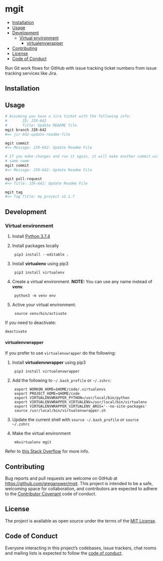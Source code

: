 # mgit

- [Installation](#installation)
- [Usage](#usage)
- [Development](#development)
  - [Virtual environment](#virtual-environment)
    - [virtualenvwrapper](#virtualenvwrapper)
- [Contributing](#contributing)
- [License](#license)
- [Code of Conduct](#code-of-conduct)

Run Git work flows for GitHub with issue tracking ticket numbers from issue tracking services like Jira.

## Installation

## Usage

```bash
# Assuming you have a Jira ticket with the following info:
#       ID: JIR-642
#       Title: Update README file
mgit branch JIR-642
#=> jir-642-update-readme-file

mgit commit
#=> Message: JIR-642: Update Readme File

# If you make changes and run it again, it will make another commit with the
# same name
mgit commit
#=> Message: JIR-642: Update Readme File

mgit pull-request
#=> Title: JIR-642: Update Readme File

mgit tag
#=> Tag Title: my_project v2.1.7
```

## Development

### Virtual environment

1. Install [Python 3.7.4](https://www.python.org/downloads)

1. Install packages locally

        pip3 install --editable .

1. Install **virtualenv** using pip3

        pip3 install virtualenv

1. Create a virtual environment. **NOTE:** You can use any name instead of **venv**.

        python3 -m venv env

1. Active your virtual environment:

        source venv/bin/activate

If you need to deactivate:

    deactivate

#### virtualenvwrapper

If you prefer to use `virtualenvwrapper` do the following:

1. Install **virtualenvwrapper** using pip3

        pip3 install virtualenvwrapper

1. Add the following to `~/.bash_profile` or `~/.zshrc`:

        export WORKON_HOME=$HOME/code/.virtualenvs
        export PROJECT_HOME=$HOME/code
        export VIRTUALENVWRAPPER_PYTHON=/usr/local/bin/python
        export VIRTUALENVWRAPPER_VIRTUALENV=/usr/local/bin/virtualenv
        export VIRTUALENVWRAPPER_VIRTUALENV_ARGS='--no-site-packages'
        source /usr/local/bin/virtualenvwrapper.sh

1. Update the current shell with `source ~/.bash_profile` or `source ~/.zshrc`

1. Make the virtual environment

        mkvirtualenv mgit


Refer to [this Stack Overflow](https://stackoverflow.com/a/25583193)
for more info.

## Contributing

Bug reports and pull requests are welcome on GitHub at https://github.com/greganswer/mgit.
This project is intended to be a safe, welcoming space for collaboration, and
contributors are expected to adhere to the [Contributor Covenant](http://contributor-covenant.org)
code of conduct.

## License

The project is available as open source under the terms of the
[MIT License](https://opensource.org/licenses/MIT).

## Code of Conduct

Everyone interacting in this project’s codebases, issue trackers, chat rooms and mailing lists is expected to follow the [code of conduct](/CODE_OF_CONDUCT.md).
